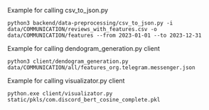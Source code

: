 Example for calling csv_to_json.py

```python3 backend/data-preprocessing/csv_to_json.py -i data/COMMUNICATION/reviews_with_features.csv -o data/COMMUNICATION/features --from 2023-01-01 --to 2023-12-31```

Example for calling dendogram_generation.py client

```python3 client/dendogram_generation.py data/COMMUNICATION/all/features_org.telegram.messenger.json```

Example for calling visualizator.py client

```python.exe client/visualizator.py static/pkls/com.discord_bert_cosine_complete.pkl```